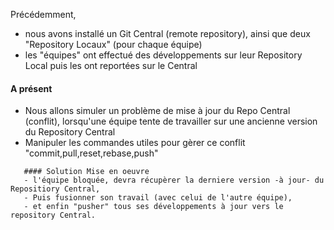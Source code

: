 
Précédemment,
- nous avons installé un Git Central (remote repository),
  ainsi que deux "Repository Locaux" (pour chaque équipe)
- les "équipes" ont effectué des développements sur leur Repository Local
  puis les ont reportées sur le Central
  
  
#### A présent
- Nous allons simuler un problème de mise à jour du Repo Central (conflit),
  lorsqu'une équipe tente de travailler sur une ancienne version du Repository Central
- Manipuler les commandes utiles pour gèrer ce conflit "commit,pull,reset,rebase,push"

```
   #### Solution Mise en oeuvre
   - l'équipe bloquée, devra récupèrer la derniere version -à jour- du Repositiory Central,
   - Puis fusionner son travail (avec celui de l'autre équipe),
   - et enfin "pusher" tous ses développements à jour vers le repository Central.
```
